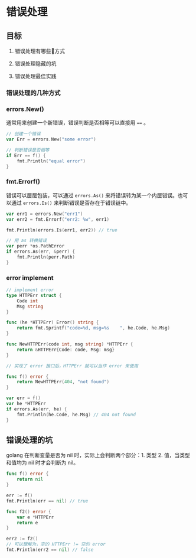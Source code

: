 # 错误处理

## 目标

1. 错误处理有哪些方式

2. 错误处理隐藏的坑

3. 错误处理最佳实践

### 错误处理的几种方式

### errors.New()

通常用来创建一个新错误，错误判断是否相等可以直接用 `==` 。

```go
// 创建一个错误
var Err = errors.New("some error")

// 判断错误是否相等
if Err == f() {
    fmt.Println("equal error")
}
```

### fmt.Errorf()

错误可以层层包装，可以通过 `errors.As()` 来将错误转为某一个内层错误。也可以通过 `errors.Is()`  来判断错误是否存在于错误链中。

```go
var err1 = errors.New("err1")
var err2 = fmt.Errorf("err2: %w", err1)

fmt.Println(errors.Is(err1, err2)) // true
```

```go
// 用 as 转换错误
var perr *os.PathError
if errors.As(err, &perr) {
    fmt.Println(perr.Path)
}
```

### error implement

```go
// implement error
type HTTPErr struct {
    Code int
    Msg string
}

func (he *HTTPErr) Error() string {
    return fmt.Sprintf("code=%d, msg=%s    ", he.Code, he.Msg)
}

func NewHTTPErr(code int, msg string) *HTTPErr {
	return &HTTPErr{Code: code, Msg: msg}
}

// 实现了 error 接口后，HTTPErr 就可以当作 error 来使用

func f() error {
	return NewHTTPErr(404, "not found")
}

var err = f()
var he *HTTPErr
if errors.As(err, he) {
	fmt.Println(he.Code, he.Msg) // 404 not found
}
```

## 错误处理的坑

golang 在判断变量是否为 nil 时，实际上会判断两个部分：1. 类型 2. 值，当类型和值均为 nil 时才会判断为 nil。

```go
func f() error {
	return nil
}

err := f()
fmt.Println(err == nil) // true

func f2() error {
	var e *HTTPErr
	return e
}

err2 := f2()
// 可以理解为，空的 HTTPErr != 空的 error
fmt.Println(err2 == nil) // false
```
